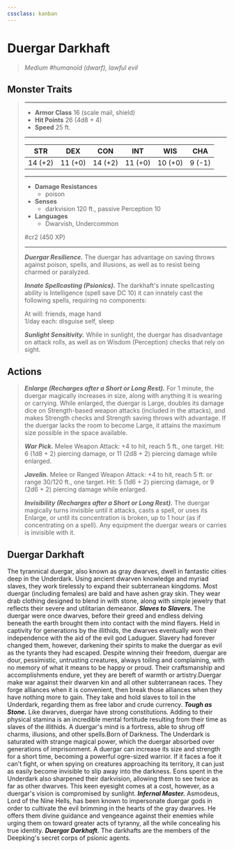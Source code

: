 ```yaml
---
cssclass: kanban
---
```


# Duergar Darkhaft
>*Medium #humanoid (dwarf), lawful evil*
## Monster Traits
>___
>- **Armor Class** 16 (scale mail, shield)
>- **Hit Points** 26 (4d8 + 4)
>- **Speed** 25 ft.
>___
>|STR|DEX|CON|INT|WIS|CHA|
>|:---:|:---:|:---:|:---:|:---:|:---:|
>|14 (+2)|11 (+0)|14 (+2)|11 (+0)|10 (+0)|9 (-1)|
>___
>- **Damage Resistances**
>	 - poison
>- **Senses**
>	 - darkvision 120 ft., passive Perception 10
>- **Languages**
>	 - Dwarvish, Undercommon
>
> #cr2 (450 XP)
>___
>***Duergar Resilience.*** The duergar has advantage on saving throws against poison, spells, and illusions, as well as to resist being charmed or paralyzed.  
>
>***Innate Spellcasting (Psionics).*** The darkhaft's innate spellcasting ability is Intelligence (spell save DC 10) it can innately cast the following spells, requiring no components:  
>
>At will: friends, mage hand  
>1/day each: disguise self, sleep  
>
>
>***Sunlight Sensitivity.*** While in sunlight, the duergar has disadvantage on attack rolls, as well as on Wisdom (Perception) checks that rely on sight.  
>
## Actions
>***Enlarge (Recharges after a Short or Long Rest).*** For 1 minute, the duergar magically increases in size, along with anything it is wearing or carrying. While enlarged, the duergar is Large, doubles its damage dice on Strength-based weapon attacks (included in the attacks), and makes Strength checks and Strength saving throws with advantage. If the duergar lacks the room to become Large, it attains the maximum size possible in the space available.  
>
>***War Pick.*** Melee Weapon Attack: +4 to hit, reach 5 ft., one target. Hit: 6 (1d8 + 2) piercing damage, or 11 (2d8 + 2) piercing damage while enlarged.  
>
>***Javelin.*** Melee  or Ranged Weapon Attack: +4 to hit, reach 5 ft. or range 30/120 ft., one target. Hit: 5 (1d6 + 2) piercing damage, or 9 (2d6 + 2) piercing damage while enlarged.  
>
>***Invisibility (Recharges after a Short or Long Rest).*** The duergar magically turns invisible until it attacks, casts a spell, or uses its Enlarge, or until its concentration is broken, up to 1 hour (as if concentrating on a spell). Any equipment the duergar wears or carries is invisible with it.
## Duergar Darkhaft
The tyrannical duergar, also known as gray dwarves, dwell in fantastic cities deep in the Underdark. Using ancient dwarven knowledge and myriad slaves, they work tirelessly to expand their subterranean kingdoms.
Most duergar (including females) are bald and have ashen gray skin. They wear drab clothing designed to blend in with stone, along with simple jewelry that reflects their severe and utilitarian demeanor.
***Slaves to Slavers.*** The duergar were once dwarves, before their greed and endless delving beneath the earth brought them into contact with the mind flayers. Held in captivity for generations by the illithids, the dwarves eventually won their independence with the aid of the evil god Laduguer. Slavery had forever changed them, however, darkening their spirits to make the duergar as evil as the tyrants they had escaped. Despite winning their freedom, duergar are dour, pessimistic, untrusting creatures, always toiling and complaining, with no memory of what it means to be happy or proud. Their craftsmanship and accomplishments endure, yet they are bereft of warmth or artistry.Duergar make war against their dwarven kin and all other subterranean races. They forge alliances when it is convenient, then break those alliances when they have nothing more to gain. They take and hold slaves to toil in the Underdark, regarding them as free labor and crude currency.
***Tough as Stone.*** Like dwarves, duergar have strong constitutions. Adding to their physical stamina is an incredible mental fortitude resulting from their time as slaves of the illithids. A duergar's mind is a fortress, able to shrug off charms, illusions, and other spells.Born of Darkness. The Underdark is saturated with strange magical power, which the duergar absorbed over generations of imprisonment. A duergar can increase its size and strength for a short time, becoming a powerful ogre-sized warrior. If it faces a foe it can't fight, or when spying on creatures approaching its territory, it can just as easily become invisible to slip away into the darkness. Eons spent in the Underdark also sharpened their darkvision, allowing them to see twice as far as other dwarves. This keen eyesight comes at a cost, however, as a duergar's vision is compromised by sunlight.
***Infernal Master.*** Asmodeus, Lord of the Nine Hells, has been known to impersonate duergar gods in order to cultivate the evil brimming in the hearts of the gray dwarves. He offers them divine guidance and vengeance against their enemies while urging them on toward greater acts of tyranny, all the while concealing his true identity.
***Duergar Darkhaft.*** The darkhafts are the members of the Deepking's secret corps of psionic agents.